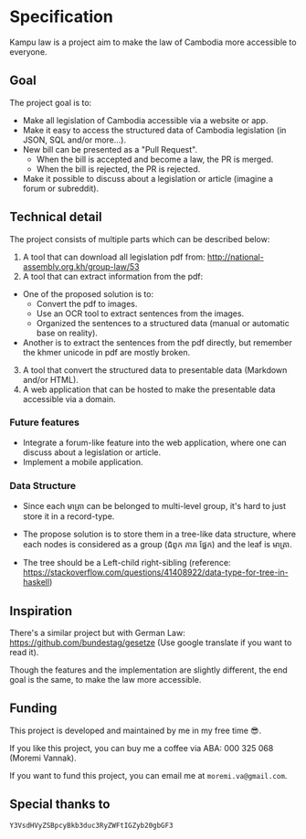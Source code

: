 # Specification

Kampu law is a project aim to make the law of Cambodia more accessible to everyone.

## Goal

The project goal is to:
- Make all legislation of Cambodia accessible via a website or app.
- Make it easy to access the structured data of Cambodia legislation (in JSON, SQL and/or more...).
- New bill can be presented as a "Pull Request".
  - When the bill is accepted and become a law, the PR is merged.
  - When the bill is rejected, the PR is rejected.
- Make it possible to discuss about a legislation or article (imagine a forum or subreddit).

## Technical detail

The project consists of multiple parts which can be described below:

1. A tool that can download all legislation pdf from: http://national-assembly.org.kh/group-law/53
2. A tool that can extract information from the pdf:
  - One of the proposed solution is to:
    - Convert the pdf to images.
    - Use an OCR tool to extract sentences from the images.
    - Organized the sentences to a structured data (manual or automatic base on reality).
  - Another is to extract the sentences from the pdf directly, but remember the khmer unicode in pdf are mostly broken.
3. A tool that convert the structured data to presentable data (Markdown and/or HTML).
4. A web application that can be hosted to make the presentable data accessible via a domain.


### Future features
- Integrate a forum-like feature into the web application, where one can discuss about a legislation or article.
- Implement a mobile application.

### Data Structure
- Since each មាត្រា can be belonged to multi-level group, it's hard to just store it in a record-type.

- The propose solution is to store them in a tree-like data structure, where each nodes
is considered as a group (ជំពូក ភាគ ផ្នែក) and the leaf is មាត្រា.

- The tree should be a Left-child right-sibling (reference: https://stackoverflow.com/questions/41408922/data-type-for-tree-in-haskell)

## Inspiration
There's a similar project but with German Law: https://github.com/bundestag/gesetze (Use google translate if you want to read it).

Though the features and the implementation are slightly different, the
end goal is the same, to make the law more accessible.


## Funding

This project is developed and maintained by me in my free time 😎.

If you like this project, you can buy me a coffee via ABA: 000 325 068 (Moremi Vannak).

If you want to fund this project, you can email me at `moremi.va@gmail.com`.


## Special thanks to
`Y3VsdHVyZSBpcyBkb3duc3RyZWFtIGZyb20gbGF3`